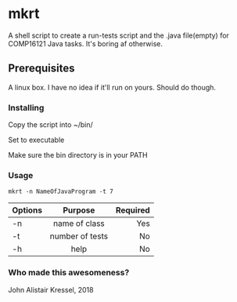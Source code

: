 # mkrt
A shell script to create a run-tests script and the .java file(empty) for COMP16121 Java tasks. It's boring af otherwise.

## Prerequisites
A linux box. I have no idea if it'll run on yours. Should do though.

### Installing
Copy the script into ~/bin/

Set to executable

Make sure the bin directory is in your PATH

### Usage

```
mkrt -n NameOfJavaProgram -t 7
```

| Options      | Purpose       | Required  |
| ------------ |:-------------:| ---------:|
| -n    |name of class  | Yes       |
|-t    |number of tests| No       |
|-h     | help | No |

### Who made this awesomeness?
John Alistair Kressel, 2018
